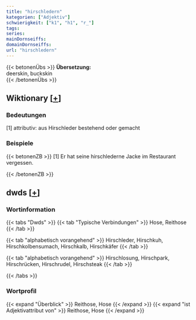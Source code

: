 ```yaml
---
title: "hirschledern"
kategorien: ["Adjektiv"]
schwierigkeit: ["k1", "h1", "r_"]
tags:
series:
mainDornseiffs:
domainDornseiffs:
url: "hirschledern"
---
```


{{< betonenÜbs >}}
**Übersetzung:**  
deerskin, buckskin  
{{< /betonenÜbs >}}

## Wiktionary [[+](https://de.wiktionary.org/wiki/hirschledern)]

### Bedeutungen
[1] attributiv: aus Hirschleder bestehend oder gemacht  

### Beispiele
{{< betonenZB >}}
[1] Er hat seine hirschlederne Jacke im Restaurant vergessen.  

{{< /betonenZB >}}


## dwds [[+](https://www.dwds.de/wb/hirschledern)]

### Wortinformation
{{< tabs "Dwds" >}}
{{< tab "Typische Verbindungen" >}}
Hose, Reithose
{{< /tab >}}

{{< tab "alphabetisch vorangehend" >}}
Hirschleder, Hirschkuh, Hirschkolbensumach, Hirschkalb, Hirschkäfer
{{< /tab >}}

{{< tab "alphabetisch vorangehend" >}}
Hirschlosung, Hirschpark, Hirschrücken, Hirschrudel, Hirschsteak
{{< /tab >}}

{{< /tabs >}}

### Wortprofil
{{< expand "Überblick" >}} Reithose, Hose {{< /expand >}}
{{< expand "ist Adjektivattribut von" >}} Reithose, Hose {{< /expand >}}

